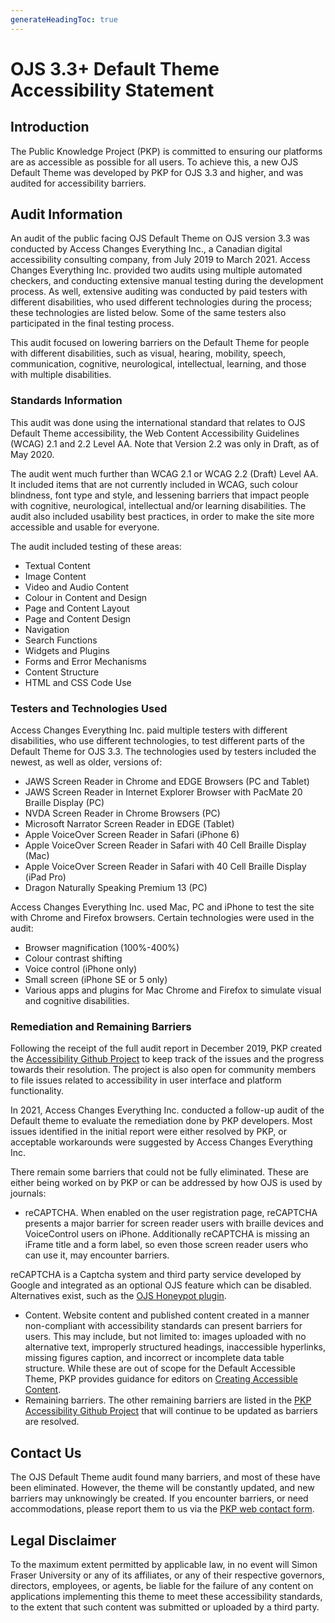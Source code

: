 ```yaml
---
generateHeadingToc: true
---
```


# OJS 3.3+ Default Theme Accessibility Statement

## Introduction

The Public Knowledge Project (PKP) is committed to ensuring our platforms are as accessible as possible for all users. To achieve this, a new OJS Default Theme was developed by PKP for OJS 3.3 and higher, and was audited for accessibility barriers.

## Audit Information

An audit of the public facing OJS Default Theme on OJS version 3.3 was conducted by Access Changes Everything Inc., a Canadian digital accessibility consulting company, from July 2019 to March 2021. Access Changes Everything Inc. provided two audits using multiple automated checkers, and conducting extensive manual testing during the development process. As well, extensive auditing was conducted by paid testers with different disabilities, who used different technologies during the process; these technologies are listed below. Some of the same testers also participated in the final testing process.

This audit focused on lowering barriers on the Default Theme for people with different disabilities, such as visual, hearing, mobility, speech, communication, cognitive, neurological, intellectual, learning, and those with multiple disabilities.

### Standards Information

This audit was done using the international standard that relates to OJS Default Theme accessibility, the Web Content Accessibility Guidelines (WCAG) 2.1 and 2.2 Level AA. Note that Version 2.2 was only in Draft, as of May 2020.

The audit went much further than WCAG 2.1 or WCAG 2.2 (Draft) Level AA. It included items that are not currently included in WCAG, such colour blindness, font type and style, and lessening barriers that impact people with cognitive, neurological, intellectual and/or learning disabilities. The audit also included usability best practices, in order to make the site more accessible and usable for everyone.

The audit included testing of these areas:

* Textual Content
* Image Content
* Video and Audio Content
* Colour in Content and Design
* Page and Content Layout
* Page and Content Design
* Navigation
* Search Functions
* Widgets and Plugins
* Forms and Error Mechanisms
* Content Structure
* HTML and CSS Code Use

### Testers and Technologies Used

Access Changes Everything Inc. paid multiple testers with different disabilities, who use different technologies, to test different parts of the Default Theme for OJS 3.3. The technologies used by testers included the newest, as well as older, versions of:

* JAWS Screen Reader in Chrome and EDGE Browsers (PC and Tablet)
* JAWS Screen Reader in Internet Explorer Browser with PacMate 20 Braille Display (PC)
* NVDA Screen Reader in Chrome Browsers (PC)
* Microsoft Narrator Screen Reader in EDGE (Tablet)
* Apple VoiceOver Screen Reader in Safari (iPhone 6)
* Apple VoiceOver Screen Reader in Safari with 40 Cell Braille Display (Mac)
* Apple VoiceOver Screen Reader in Safari with 40 Cell Braille Display (iPad Pro)
* Dragon Naturally Speaking Premium 13 (PC)

Access Changes Everything Inc. used Mac, PC and iPhone to test the site with Chrome and Firefox browsers. Certain technologies were used in the audit:

* Browser magnification (100%-400%)
* Colour contrast shifting
* Voice control (iPhone only)
* Small screen (iPhone SE or 5 only)
* Various apps and plugins for Mac Chrome and Firefox to simulate visual and cognitive disabilities.

### Remediation and Remaining Barriers

Following the receipt of the full audit report in December 2019, PKP created the [Accessibility Github Project](https://github.com/pkp/pkp-lib/projects/16) to keep track of the issues and the progress towards their resolution. The project is also open for community members to file issues related to accessibility in user interface and platform functionality.

In 2021, Access Changes Everything Inc. conducted a follow-up audit of the Default theme to evaluate the remediation done by PKP developers. Most issues identified in the initial report were either resolved by PKP, or acceptable workarounds were suggested by Access Changes Everything Inc.

There remain some barriers that could not be fully eliminated. These are either being worked on by PKP or can be addressed by how OJS is used by journals:

* reCAPTCHA. When enabled on the user registration page, reCAPTCHA presents a major barrier for screen reader users with braille devices and VoiceControl users on iPhone. Additionally reCAPTCHA is missing an iFrame title and a form label, so even those screen reader users who can use it, may encounter barriers.

reCAPTCHA is a Captcha system and third party service developed by Google and integrated as an optional OJS feature which can be disabled. Alternatives exist, such as the [OJS Honeypot plugin](https://github.com/ulsdevteam/pkp-formHoneypot).
* Content. Website content and published content created in a manner non-compliant with accessibility standards can present barriers for users. This may include, but not limited to: images uploaded with no alternative text, improperly structured headings, inaccessible hyperlinks, missing figures caption, and incorrect or incomplete data table structure. While these are out of scope for the Default Accessible Theme, PKP provides guidance for editors on [Creating Accessible Content](https://docs.pkp.sfu.ca/accessible-content/).
* Remaining barriers. The other remaining barriers are listed in the [PKP Accessibility Github Project](https://github.com/pkp/pkp-lib/projects/16) that will continue to be updated as barriers are resolved.

## Contact Us

The OJS Default Theme audit found many barriers, and most of these have been eliminated. However, the theme will be constantly updated, and new barriers may unknowingly be created. If you encounter barriers, or need accommodations, please report them to us via the [PKP web contact form](https://pkp.sfu.ca/contact-us/).

## Legal Disclaimer

To the maximum extent permitted by applicable law, in no event will Simon Fraser University or any of its affiliates, or any of their respective governors, directors, employees, or agents, be liable for the failure of any content on applications implementing this theme to meet these accessibility standards, to the extent that such content was submitted or uploaded by a third party.
